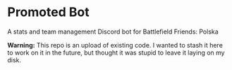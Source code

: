 # Promoted Bot
A stats and team management Discord bot for Battlefield Friends: Polska

**Warning:** 
This repo is an upload of existing code. I wanted to stash it here to work on it in the future, but thought it was stupid to leave it laying on my disk.
